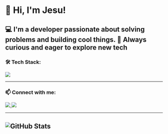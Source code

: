 # 👋 Hi, I'm Jesu!

💻 I'm a developer passionate about solving problems and building cool things.
🚀 Always curious and eager to explore new tech
---

### 🛠 Tech Stack:

<p align="left">
  <img src="https://skillicons.dev/icons?i=java,html,css,js,sql" />
</p>

---

### 📫 Connect with me:

<p align="left">
  <a href="mailto:sjesuantonyraj@email.com">
    <img src="https://img.shields.io/badge/Gmail-D14836?style=for-the-badge&logo=gmail&logoColor=white" />
  </a>
  <a href="https://www.linkedin.com/in/jesu-antony-raj-s-/" target="_blank">

   <img src="https://img.shields.io/badge/LinkedIn-0077B5?style=for-the-badge&logo=linkedin&logoColor=white" />
  </a>
</p>

---

![GitHub Stats](https://github-readme-stats.vercel.app/api?username=dev-jesu&show_icons=true&theme=radical)
---




